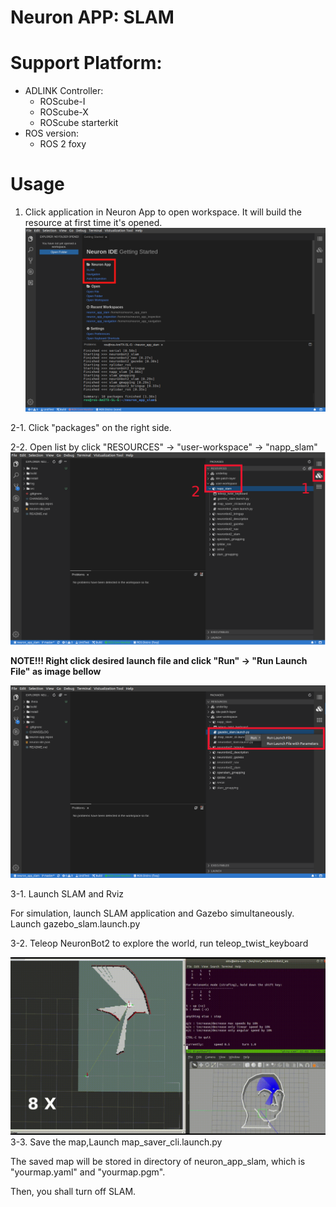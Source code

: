 # Neuron APP: SLAM

# Support Platform:

* ADLINK Controller:
  - ROScube-I
  - ROScube-X
  - ROScube starterkit
* ROS version:
  - ROS 2 foxy

# Usage
1. Click application in Neuron App to open workspace. It will build the resource at first time it's opened.
     ![](readme_resource/open_app.png)
   
2-1. Click "packages" on the right side.

2-2. Open list by click "RESOURCES" -> "user-workspace" -> "napp_slam"
     ![](readme_resource/click_resourse_slam.png)
     

**NOTE!!!    Right click desired launch file and click "Run" -> "Run Launch File" as image bellow**

   ![](readme_resource/launch_slam.png)
     
3-1. Launch SLAM and Rviz 
   
   For simulation, launch SLAM application and Gazebo simultaneously. Launch gazebo_slam.launch.py

3-2. Teleop NeuronBot2 to explore the world, run teleop_twist_keyboard

   ![](readme_resource/slam_teleop_8x.gif)
3-3. Save the map,Launch map_saver_cli.launch.py

   The saved map will be stored in directory of neuron_app_slam, which is "yourmap.yaml" and "yourmap.pgm".

   Then, you shall turn off SLAM.
